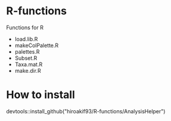 # R-functions
Functions for R
- load.lib.R 
- makeColPalette.R
- palettes.R
- Subset.R
- Taxa.mat.R
- make.dir.R

# How to install
devtools::install_github("hiroakif93/R-functions/AnalysisHelper")
